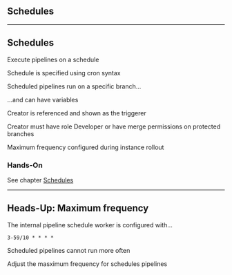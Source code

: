 <!-- .slide: id="gitlab_schedules" class="vertical-center" -->

<i class="fa-duotone fa-calendar-clock fa-8x fa-duotone-colors" style="float: right; color: grey;"></i>

## Schedules

---

## Schedules

Execute pipelines on a schedule [](https://docs.gitlab.com/ee/ci/pipelines/schedules.html)

Schedule is specified using cron syntax <i class="fa-duotone fa-face-hand-peeking fa-duotone-colors"></i>

Scheduled pipelines run on a specific branch...

...and can have variables

Creator is referenced and shown as the triggerer

Creator must have role Developer or have merge permissions on protected branches

Maximum frequency configured during instance rollout [](https://docs.gitlab.com/ee/administration/cicd.html#change-maximum-scheduled-pipeline-frequency)

### Hands-On

See chapter [Schedules](/hands-on/2024-11-12/070_schedules/exercise/)

---

## Heads-Up: Maximum frequency

The internal pipeline schedule worker is configured with...

```plaintext
3-59/10 * * * *
```

Scheduled pipelines cannot run more often

Adjust the masximum frequency for schedules pipelines [](https://docs.gitlab.com/ee/administration/cicd.html#change-maximum-scheduled-pipeline-frequency)
